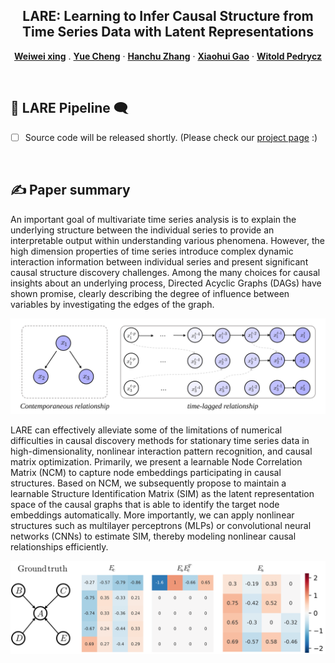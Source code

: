 <h2 align="center">LARE: Learning to Infer Causal Structure from Time Series Data with Latent Representations</h2>
<p align="center">
  <a href="https://faculty.bjtu.edu.cn/rjxy/7930.html"><strong>Weiwei xing</strong></a>
  .
  <a href="https://cyue0316.github.io/"><strong>Yue Cheng</strong></a>
  ·
  <a href="https://cyue0316.github.io/"><strong>Hanchu Zhang</strong></a>
  ·
  <a href="https://scholar.google.com.hk/citations?hl=zh-CN&user=nBlNxhEAAAAJ"><strong>Xiaohui Gao</strong></a>
  ·
  <a href="https://scholar.google.com.hk/citations?user=0nrcfZwAAAAJ&hl"><strong>Witold Pedrycz</strong></a>
  <br>
  
</p>

<br>

## 💬 LARE Pipeline 🗨️

- [ ] Source code will be released shortly. (Please check our [project page](https://github.com/Cyue0316/LARE/) :)
<br>

## ✍️ Paper summary
An important goal of multivariate time series analysis is to explain the underlying structure between the individual series to provide an interpretable output within understanding various phenomena. However, the high dimension properties of time series introduce complex dynamic interaction information between individual series and present significant causal structure discovery challenges. Among the many choices for causal insights about an underlying process, Directed Acyclic Graphs (DAGs) have shown promise, clearly describing the degree of influence between variables by investigating the edges of the graph.

<center><img src="./images/Figure1.svg" width="800px"></center>

LARE can effectively alleviate some of the limitations of numerical difficulties in causal discovery methods for stationary time series data in high-dimensionality, nonlinear interaction pattern recognition, and causal matrix optimization. Primarily, we present a learnable Node Correlation Matrix (NCM) to capture node embeddings participating in causal structures. Based on NCM, we subsequently propose to maintain a learnable Structure Identification Matrix (SIM) as the latent representation space of the causal graphs that is able to identify the target node embeddings automatically. More importantly, we can apply nonlinear structures such as multilayer perceptrons (MLPs) or convolutional neural networks (CNNs) to estimate SIM, thereby modeling nonlinear causal relationships efficiently.

<center><img src="./images/Appendix2.svg" width="800px"></center>
